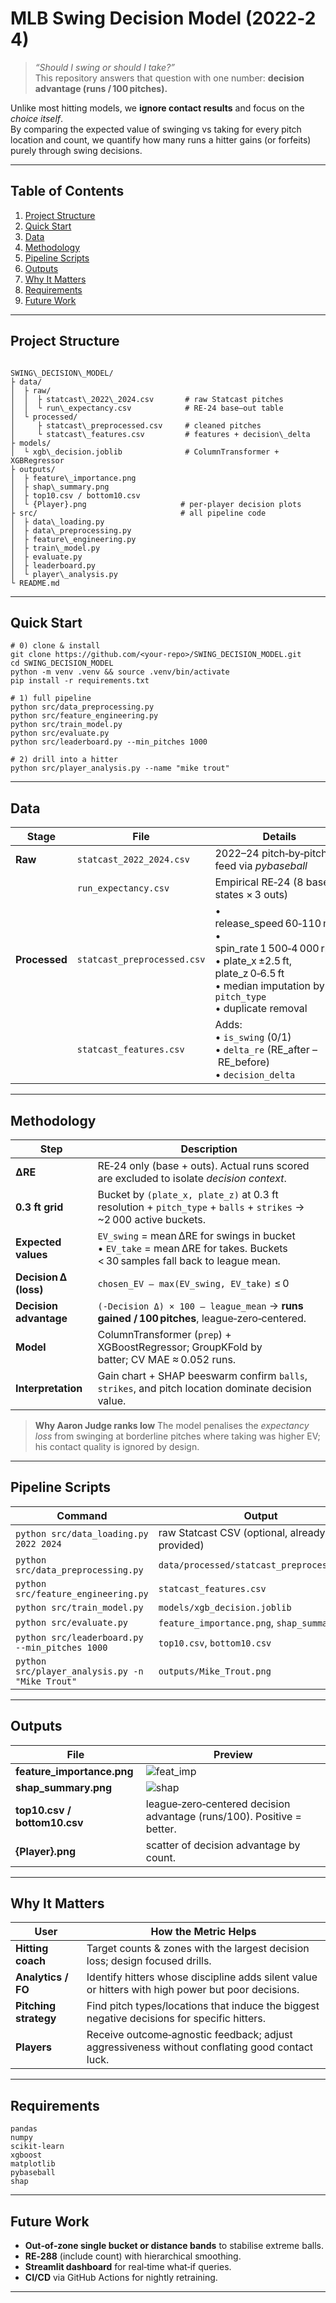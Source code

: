 # MLB Swing Decision Model (2022‑24)

> *“Should I swing or should I take?”*  
> This repository answers that question with one number: **decision advantage (runs / 100 pitches).**

Unlike most hitting models, we **ignore contact results** and focus on the *choice itself*.  
By comparing the expected value of swinging vs taking for every pitch location and count, we quantify how many runs a hitter gains (or forfeits) purely through swing decisions.

---

## Table of Contents
1. [Project Structure](#project-structure)  
2. [Quick Start](#quick-start)  
3. [Data](#data)  
4. [Methodology](#methodology)  
5. [Pipeline Scripts](#pipeline-scripts)  
6. [Outputs](#outputs)  
7. [Why It Matters](#why-it-matters)  
8. [Requirements](#requirements)  
9. [Future Work](#future-work)  

---

## Project Structure
```

SWING\_DECISION\_MODEL/
├ data/
│  ├ raw/
│  │  ├ statcast\_2022\_2024.csv       # raw Statcast pitches
│  │  └ run\_expectancy.csv            # RE‑24 base–out table
│  └ processed/
│     ├ statcast\_preprocessed.csv     # cleaned pitches
│     └ statcast\_features.csv         # features + decision\_delta
├ models/
│  └ xgb\_decision.joblib              # ColumnTransformer + XGBRegressor
├ outputs/
│  ├ feature\_importance.png
│  ├ shap\_summary.png
│  ├ top10.csv / bottom10.csv
│  └ {Player}.png                     # per‑player decision plots
├ src/                                # all pipeline code
│  ├ data\_loading.py
│  ├ data\_preprocessing.py
│  ├ feature\_engineering.py
│  ├ train\_model.py
│  ├ evaluate.py
│  ├ leaderboard.py
│  └ player\_analysis.py
└ README.md

````

---

## Quick Start
````
# 0) clone & install
git clone https://github.com/<your‑repo>/SWING_DECISION_MODEL.git
cd SWING_DECISION_MODEL
python -m venv .venv && source .venv/bin/activate
pip install -r requirements.txt

# 1) full pipeline
python src/data_preprocessing.py
python src/feature_engineering.py
python src/train_model.py
python src/evaluate.py
python src/leaderboard.py --min_pitches 1000

# 2) drill into a hitter
python src/player_analysis.py --name "mike trout"      
````

---

## Data

| Stage         | File                        | Details                                                                                                                                                            |
| ------------- | --------------------------- | ------------------------------------------------------------------------------------------------------------------------------------------------------------------ |
| **Raw**       | `statcast_2022_2024.csv`    | 2022–24 pitch‑by‑pitch feed via *pybaseball*                                                                                                                       |
|               | `run_expectancy.csv`        | Empirical RE‑24 (8 base states × 3 outs)                                                                                                                           |
| **Processed** | `statcast_preprocessed.csv` | • release\_speed 60‑110 mph<br>• spin\_rate 1 500‑4 000 rpm<br>• plate\_x ±2.5 ft, plate\_z 0‑6.5 ft<br>• median imputation by `pitch_type`<br>• duplicate removal |
|               | `statcast_features.csv`     | Adds:<br>• `is_swing` (0/1)<br>• `delta_re` (RE\_after – RE\_before)<br>• `decision_delta`                                                                         |

---

## Methodology

| Step                   | Description                                                                                                                 |
| ---------------------- | --------------------------------------------------------------------------------------------------------------------------- |
| **ΔRE**                | RE‑24 only (base + outs). Actual runs scored are excluded to isolate *decision context*.                                    |
| **0.3 ft grid**          | Bucket by `(plate_x, plate_z)` at 0.3 ft resolution + `pitch_type` + `balls` + `strikes` → \~2 000 active buckets.      |
| **Expected values**    | `EV_swing` = mean ΔRE for swings in bucket • `EV_take` = mean ΔRE for takes. Buckets < 30 samples fall back to league mean. |
| **Decision Δ (loss)**  | `chosen_EV – max(EV_swing, EV_take)` ≤ 0                                                                                    |
| **Decision advantage** | `(-Decision Δ) × 100 – league_mean` → **runs gained / 100 pitches**, league‑zero‑centered.                                  |
| **Model**              | ColumnTransformer (`prep`) + XGBoostRegressor; GroupKFold by batter; CV MAE ≈ 0.052 runs.                                   |
| **Interpretation**     | Gain chart + SHAP beeswarm confirm `balls`, `strikes`, and pitch location dominate decision value.                          |

> **Why Aaron Judge ranks low**
> The model penalises the *expectancy loss* from swinging at borderline pitches where taking was higher EV; his contact quality is ignored by design.

---

## Pipeline Scripts

| Command                                         | Output                                        |
| ----------------------------------------------- | --------------------------------------------- |
| `python src/data_loading.py 2022 2024`          | raw Statcast CSV (optional, already provided) |
| `python src/data_preprocessing.py`              | `data/processed/statcast_preprocessed.csv`    |
| `python src/feature_engineering.py`             | `statcast_features.csv`                       |
| `python src/train_model.py`                     | `models/xgb_decision.joblib`                  |
| `python src/evaluate.py`                        | `feature_importance.png`, `shap_summary.png`  |
| `python src/leaderboard.py --min_pitches 1000`  | `top10.csv`, `bottom10.csv`                   |
| `python src/player_analysis.py -n "Mike Trout"` | `outputs/Mike_Trout.png`                      |

---

## Outputs

| File                         | Preview                                                                |
| ---------------------------- | ---------------------------------------------------------------------- |
| **feature\_importance.png**  | ![feat\_imp](outputs/feature_importance.png)                           |
| **shap\_summary.png**        | ![shap](outputs/shap_summary.png)                                      |
| **top10.csv / bottom10.csv** | league‑zero‑centered decision advantage (runs/100). Positive = better. |
| **{Player}.png**             | scatter of decision advantage by count.                                |

---

## Why It Matters

| User                  | How the Metric Helps                                                                               |
| --------------------- | -------------------------------------------------------------------------------------------------- |
| **Hitting coach**     | Target counts & zones with the largest decision loss; design focused drills.                       |
| **Analytics / FO**    | Identify hitters whose discipline adds silent value or hitters with high power but poor decisions. |
| **Pitching strategy** | Find pitch types/locations that induce the biggest negative decisions for specific hitters.        |
| **Players**           | Receive outcome‑agnostic feedback; adjust aggressiveness without conflating good contact luck.     |

---

## Requirements

````
pandas
numpy
scikit-learn
xgboost
matplotlib
pybaseball
shap
````

---

## Future Work

* **Out‑of‑zone single bucket or distance bands** to stabilise extreme balls.
* **RE‑288** (include count) with hierarchical smoothing.
* **Streamlit dashboard** for real‑time what‑if queries.
* **CI/CD** via GitHub Actions for nightly retraining.

---

